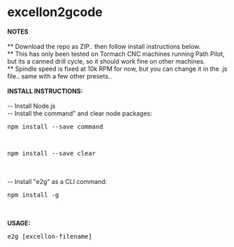 # excellon2gcode
<strong>NOTES</strong><br/>
</br>
** Download the repo as ZIP.. then follow install instructions below.</br>
** This has only been tested on Tormach CNC machines running Path Pilot, but its a canned drill cycle, so it should work fine on other machines.</br>
** Spindle speed is fixed at 10k RPM for now, but you can change it in the .js file.. same with a few other presets..</br>
</br>
<strong>INSTALL INSTRUCTIONS:</strong></br>
</br>
-- Install Node.js </br>
-- Install the command" and clear node packages:</br>
  <pre>npm install --save command</pre></br>
 <pre>npm install --save clear</pre></br>
  </br>
-- Install "e2g" as a CLI command:</br>
  <pre>npm install -g</pre></br>
  </br>
 <strong>USAGE:</strong></br>
  <pre>e2g [excellon-filename]</pre></br>
 
